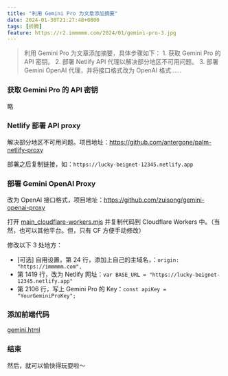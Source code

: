 ```yaml
---
title: "利用 Gemini Pro 为文章添加摘要"
date: 2024-01-30T21:27:48+0800
tags: [折腾]
feature: https://r2.immmmm.com/2024/01/gemini-pro-3.jpg
---
```


>利用 Gemini Pro 为文章添加摘要，具体步骤如下： 1. 获取 Gemini Pro 的 API 密钥。 2. 部署 Netlify API 代理以解决部分地区不可用问题。 3. 部署 Gemini OpenAI 代理，并将接口格式改为 OpenAI 格式……

<!--more-->

### 获取 Gemini Pro 的 API 密钥

略

### Netlify 部署 API proxy

解决部分地区不可用问题。项目地址：<https://github.com/antergone/palm-netlify-proxy>

部署之后复制链接，如：`https://lucky-beignet-12345.netlify.app`

### 部署 Gemini OpenAI Proxy

改为 OpenAI 接口格式，项目地址：<https://github.com/zuisong/gemini-openai-proxy>

打开 [main_cloudflare-workers.mjs](https://github.com/zuisong/gemini-openai-proxy/blob/main/dist/main_cloudflare-workers.mjs) 并复制代码到 Cloudflare Workers 中。（当然，也可以其他平台。但，只有 CF 方便手动修改）

修改以下 3 处地方：

- [可选] 自用设置，第 24 行，添加上自己的主域名，：`origin: "https://immmmm.com",`
- 第 1419 行，改为 Netlify 网址：`var BASE_URL = "https://lucky-beignet-12345.netlify.app"`
- 第 2106 行，写上 Gemini Pro 的 Key：`const apiKey = "YourGeminiProKey";`

### 添加前端代码

[gemini.html](https://github.com/lmm214/immmmm/blob/master/themes/hello-friend/layouts/partials/gemini.html)

### 结束

然后，就可以愉快得玩耍啦～